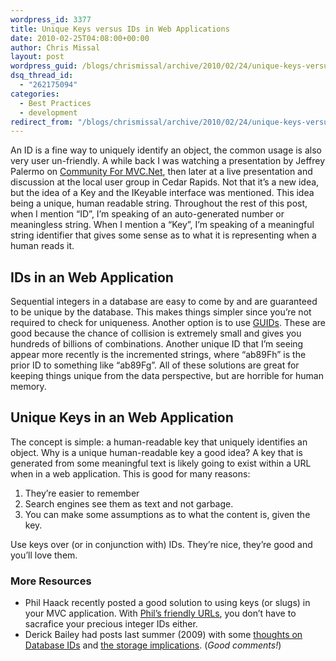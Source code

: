 ```yaml
---
wordpress_id: 3377
title: Unique Keys versus IDs in Web Applications
date: 2010-02-25T04:08:00+00:00
author: Chris Missal
layout: post
wordpress_guid: /blogs/chrismissal/archive/2010/02/24/unique-keys-versus-ids-in-web-applications.aspx
dsq_thread_id:
  - "262175094"
categories:
  - Best Practices
  - development
redirect_from: "/blogs/chrismissal/archive/2010/02/24/unique-keys-versus-ids-in-web-applications.aspx/"
---
```

An ID is a fine way to uniquely identify an object, the common usage is also very user un-friendly. A while back I was watching a presentation by Jeffrey Palermo on <a href="http://www.c4mvc.net/" rel="nofollow">Community For MVC.Net</a>, then later at a live presentation and discussion at the local user group in Cedar Rapids. Not that it’s a new idea, but the idea of a Key and the IKeyable<T> interface was mentioned. This idea being a unique, human readable string. Throughout the rest of this post, when I mention “ID”, I’m speaking of an auto-generated number or meaningless string. When I mention a “Key”, I’m speaking of a meaningful string identifier that gives some sense as to what it is representing when a human reads it.

## IDs in an Web Application

Sequential integers in a database are easy to come by and are guaranteed to be unique by the database. This makes things simpler since you’re not required to check for uniqueness. Another option is to use [GUIDs](http://msdn.microsoft.com/en-us/library/system.guid.aspx). These are good because the chance of collision is extremely small and gives you hundreds of billions of combinations. Another unique ID that I’m seeing appear more recently is the incremented strings, where “ab89Fh” is the prior ID to something like “ab89Fg”. All of these solutions are great for keeping things unique from the data perspective, but are horrible for human memory.

## Unique Keys in an Web Application

The concept is simple: a human-readable key that uniquely identifies an object. Why is a unique human-readable key a good idea? A key that is generated from some meaningful text is likely going to exist within a URL when in a web application. This is good for many reasons:

  1. They’re easier to remember 
  2. Search engines see them as text and not garbage. 
  3. You can make some assumptions as to what the content is, given the key. 

Use keys over (or in conjunction with) IDs. They’re nice, they’re good and you’ll love them.

### More Resources

  * Phil Haack recently posted a good solution to using keys (or slugs) in your MVC application. With [Phil’s friendly URLs](http://haacked.com/archive/2010/02/21/manipulating-action-method-parameters.aspx), you don’t have to sacrafice your precious integer IDs either. 
  * Derick Bailey had posts last summer (2009) with some [thoughts on Database IDs](http://www.lostechies.com/blogs/derickbailey/archive/2009/07/14/database-id-int-vs-bigint-vs-guid.aspx) and [the storage implications](http://www.lostechies.com/blogs/derickbailey/archive/2009/07/15/storage-size-and-performance-implications-of-a-guid-pk.aspx). (_Good comments!_)